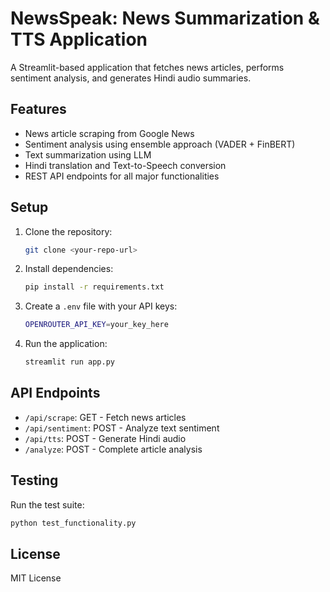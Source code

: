 # NewsSpeak: News Summarization & TTS Application

A Streamlit-based application that fetches news articles, performs sentiment analysis, and generates Hindi audio summaries.

## Features

- News article scraping from Google News
- Sentiment analysis using ensemble approach (VADER + FinBERT)
- Text summarization using LLM
- Hindi translation and Text-to-Speech conversion
- REST API endpoints for all major functionalities

## Setup

1. Clone the repository:

    ```bash
    git clone <your-repo-url>
    ```

2. Install dependencies:

    ```bash
    pip install -r requirements.txt
    ```

3. Create a `.env` file with your API keys:

    ```bash
    OPENROUTER_API_KEY=your_key_here
    ```

4. Run the application:

    ```bash
    streamlit run app.py
    ```

## API Endpoints

- `/api/scrape`: GET - Fetch news articles
- `/api/sentiment`: POST - Analyze text sentiment
- `/api/tts`: POST - Generate Hindi audio
- `/analyze`: POST - Complete article analysis

## Testing

Run the test suite:

```bash
python test_functionality.py
```

## License

MIT License
